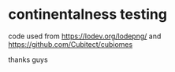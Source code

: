 # continentalness testing

code used from https://lodev.org/lodepng/ and https://github.com/Cubitect/cubiomes

thanks guys
